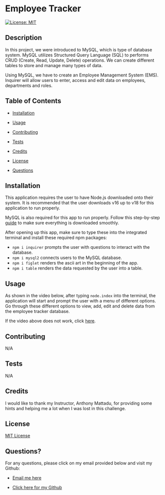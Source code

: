 # Employee Tracker

  [![License: MIT](https://img.shields.io/badge/License-MIT-yellow.svg)](https://opensource.org/licenses/MIT)
  ## Description

  In this project, we were introduced to MySQL, which is type of database system. MySQL utilizes Structured Query Language (SQL) to performs CRUD (Create, Read, Update, Delete) operations. We can create different tables to store and manage many types of data.  

  Using MySQL, we have to create an Employee Management System (EMS). Inquirer will allow users to enter, access and edit data on employees, departments and roles. 


  ## Table of Contents

  - [Installation](#installation)

  - [Usage](#usage)

  - [Contributing](#contributing)

  - [Tests](#tests)

  - [Credits](#credits)

  - [License](#license)

  - [Questions](#questions)


  ## Installation

  This application requires the user to have Node.js downloaded onto their system. It is recommended that the user downloads v16 up to v18 for this application to run properly. 

  MySQL is also required for this app to run properly. Follow this step-by-step [guide](https://coding-boot-camp.github.io/full-stack/mysql/mysql-installation-guide) to make sure everything is downloaded smoothly.

  After opening up this app, make sure to type these into the integrated terminal and install these required npm packages: 
  - `npm i inquirer` prompts the user with questions to interact with the database.
  - `npm i mysql2` connects users to the MySQL database.
  - `npm i figlet` renders the ascii art in the beginning of the app.
  - `npm i table` renders the data requested by the user into a table.


  ## Usage

  As shown in the video below, after typing `node.index` into the terminal, the application will start and prompt the user with a menu of different options. Go through these different options to view, add, edit and delete data from the employee tracker database.

  
  If the video above does not work, click [here]().


  ## Contributing

  N/A


  ## Tests

  N/A


  ## Credits

  I would like to thank my Instructor, Anthony Mattadu, for providing some hints and helping me a lot when I was lost in this challenge.


  ## License

  [MIT License](https://opensource.org/licenses/MIT)


  ## Questions?

  For any questions, please click on my email provided below and visit my Github:

  - [Email me here](mailto:elvislau74@gmail.com)

  - [Click here for my Github](https://github.com/elvislau74/)